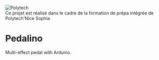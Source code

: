 ![Polytech](http://www.polytechnice.fr/jahia/jsp/jahia/templates/inc/img/polytech_nice-sophia.png)  
Ce projet est réalisé dans le cadre de la formation de prépa intégrée de Polytech'Nice Sophia
# Pedalino
Multi-effect pedal with Arduino. 
